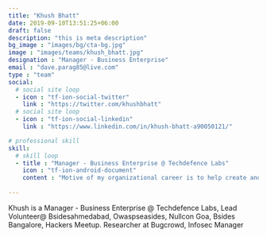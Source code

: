 ```yaml
---
title: "Khush Bhatt"
date: 2019-09-10T13:51:25+06:00
draft: false
description: "this is meta description"
bg_image : "images/bg/cta-bg.jpg"
image : "images/teams/khush_bhatt.jpg"
designation : "Manager - Business Enterprise"
email : "dave.parag85@live.com"
type : "team"
social:
  # social site loop
  - icon : "tf-ion-social-twitter"
    link : "https://twitter.com/khushbhatt"
  # social site loop
  - icon : "tf-ion-social-linkedin"
    link : "https://www.linkedin.com/in/khush-bhatt-a90050121/"

# professional skill
skill:
  # skill loop
  - title : "Manager - Business Enterprise @ Techdefence Labs"
    icon : "tf-ion-android-document"
    content : "Motive of my organizational career is to help create and maintain market presence by practicing continuously evolving marketing and branding trends, assuring achievement of segmented targets of the organization."
    
---
```


Khush is a Manager - Business Enterprise @ Techdefence Labs, Lead Volunteer@ Bsidesahmedabad, Owaspseasides, Nullcon Goa, Bsides Bangalore, Hackers Meetup. Researcher at Bugcrowd, Infosec Manager 